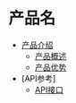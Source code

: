 # 产品名

* [产品介绍](articles/product/1-/intro.md)
    * [产品概述](articles/product/1-/summary.md)
    * [产品优势](articles/product/1-/advantages.md)
* [API参考]
    * [API接口](articles/API/guide.md)






